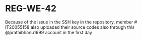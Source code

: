 # REG-WE-42
 
 Because of the issue in the SSH key in the repository,  member # IT20055158 also uploaded their source codes also through this @prathibhanu1999 account  in the first day

 
